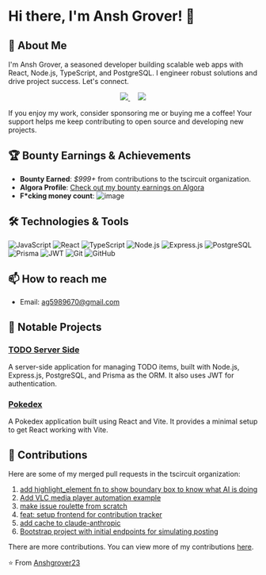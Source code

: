 # Hi there, I'm Ansh Grover! 👋

## 🚀 About Me

I'm Ansh Grover, a seasoned developer building scalable web apps with React, Node.js, TypeScript, and PostgreSQL. I engineer robust solutions and drive project success. Let's connect.

  <p align='center'>
  <a href="https://github.com/sponsors/Anshgrover23">
    <img src="https://img.shields.io/badge/sponsor-30363D?style=for-the-badge&logo=GitHub-Sponsors&logoColor=#white" />       
  </a>
  &nbsp;&nbsp;&nbsp;
  <a href="https://www.buymeacoffee.com/ag5989670p">
    <img src="https://img.shields.io/badge/-buy%20me%20a%20coffee-FFDD00?style=for-the-badge&logo=buy-me-a-coffee&logoColor=black" />
  </a>
</p>

If you enjoy my work, consider sponsoring me or buying me a coffee! Your support helps me keep contributing to open source and developing new projects.
  
## 🏆 Bounty Earnings & Achievements

- **Bounty Earned**: *$999+* from contributions to the tscircuit organization.
- **Algora Profile**: [Check out my bounty earnings on Algora](https://app.algora.io/@/Anshgrover23)
- **F*cking money count**:
![image](https://github.com/user-attachments/assets/bf5f50f9-3622-4f74-833d-cd7327ac42e5)

## 🛠️ Technologies & Tools

![JavaScript](https://img.shields.io/badge/-JavaScript-F7DF1E?style=flat-square&logo=javascript&logoColor=black)
![React](https://img.shields.io/badge/-React-61DAFB?style=flat-square&logo=react&logoColor=white)
![TypeScript](https://img.shields.io/badge/-TypeScript-007ACC?style=flat-square&logo=typescript&logoColor=white)
![Node.js](https://img.shields.io/badge/-Node.js-339933?style=flat-square&logo=node.js&logoColor=white)
![Express.js](https://img.shields.io/badge/-Express.js-000000?style=flat-square&logo=express&logoColor=white)
![PostgreSQL](https://img.shields.io/badge/-PostgreSQL-336791?style=flat-square&logo=postgresql&logoColor=white)
![Prisma](https://img.shields.io/badge/-Prisma-2D3748?style=flat-square&logo=prisma&logoColor=white)
![JWT](https://img.shields.io/badge/-JWT-000000?style=flat-square&logo=json-web-tokens&logoColor=white)
![Git](https://img.shields.io/badge/-Git-F05032?style=flat-square&logo=git&logoColor=white)
![GitHub](https://img.shields.io/badge/-GitHub-181717?style=flat-square&logo=github)

## 📫 How to reach me

- Email: ag5989670@gmail.com

## 📂 Notable Projects

### [TODO Server Side](https://github.com/Anshgrover23/todo-app-server-side)
A server-side application for managing TODO items, built with Node.js, Express.js, PostgreSQL, and Prisma as the ORM. It also uses JWT for authentication.

### [Pokedex](https://github.com/Anshgrover23/pokedex)
A Pokedex application built using React and Vite. It provides a minimal setup to get React working with Vite.

## 💼 Contributions

Here are some of my merged pull requests in the tscircuit organization:

1. [add highlight_element fn to show boundary box to know what AI is doing](https://github.com/mediar-ai/terminator/pull/41)
2. [Add VLC media player automation example](https://github.com/mediar-ai/terminator/pull/35)
3. [make issue roulette from scratch](https://github.com/tscircuit/issue-roulette/pull/2)
4. [feat: setup frontend for contribution tracker](https://github.com/tscircuit/contribution-tracker/pull/41)
5. [add cache to claude-anthropic](https://github.com/tscircuit/contribution-tracker/pull/30)
6. [Bootstrap project with initial endpoints for simulating posting](https://github.com/tscircuit/fake-reddit/issues/2)

There are more contributions. You can view more of my contributions [here](https://www.myprs.xyz/Anshgrover23).

⭐️ From [Anshgrover23](https://github.com/Anshgrover23)

